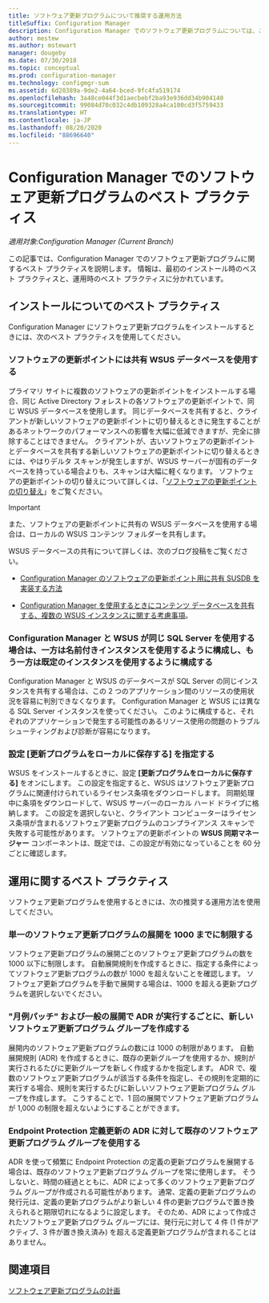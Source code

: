 ```yaml
---
title: ソフトウェア更新プログラムについて推奨する運用方法
titleSuffix: Configuration Manager
description: Configuration Manager でのソフトウェア更新プログラムについては、これらのベスト プラクティスを使ってください。
author: mestew
ms.author: mstewart
manager: dougeby
ms.date: 07/30/2018
ms.topic: conceptual
ms.prod: configuration-manager
ms.technology: configmgr-sum
ms.assetid: 6d20389a-9de2-4a64-bced-9fc4fa519174
ms.openlocfilehash: 3a48ce044f3d1aecbebf2ba93e936dd34b904140
ms.sourcegitcommit: 99084d70c032c4db109328a4ca100cd3f5759433
ms.translationtype: HT
ms.contentlocale: ja-JP
ms.lasthandoff: 08/20/2020
ms.locfileid: "88696640"
---
```

# <a name="best-practices-for-software-updates-in-configuration-manager"></a>Configuration Manager でのソフトウェア更新プログラムのベスト プラクティス

*適用対象:Configuration Manager (Current Branch)*

この記事では、Configuration Manager でのソフトウェア更新プログラムに関するベスト プラクティスを説明します。 情報は、最初のインストール時のベスト プラクティスと、運用時のベスト プラクティスに分かれています。  



## <a name="installation-best-practices"></a><a name="bkmk_install"></a> インストールについてのベスト プラクティス  

Configuration Manager にソフトウェア更新プログラムをインストールするときには、次のベスト プラクティスを使用してください。  


### <a name="use-a-shared-wsus-database-for-software-update-points"></a><a name="bkmk_shared-susdb"></a> ソフトウェアの更新ポイントには共有 WSUS データベースを使用する  

プライマリ サイトに複数のソフトウェアの更新ポイントをインストールする場合、同じ Active Directory フォレストの各ソフトウェアの更新ポイントで、同じ WSUS データベースを使用します。 同じデータベースを共有すると、クライアントが新しいソフトウェアの更新ポイントに切り替えるときに発生することがあるネットワークのパフォーマンスへの影響を大幅に低減できますが、完全に排除することはできません。 クライアントが、古いソフトウェアの更新ポイントとデータベースを共有する新しいソフトウェアの更新ポイントに切り替えるときには、やはりデルタ スキャンが発生しますが、WSUS サーバーが固有のデータベースを持っている場合よりも、スキャンは大幅に軽くなります。 ソフトウェアの更新ポイントの切り替えについて詳しくは、「[ソフトウェアの更新ポイントの切り替え](plan-for-software-updates.md#BKMK_SUPSwitching)」をご覧ください。  

> [!IMPORTANT]  
>  また、ソフトウェアの更新ポイントに共有の WSUS データベースを使用する場合は、ローカルの WSUS コンテンツ フォルダーを共有します。  

WSUS データベースの共有について詳しくは、次のブログ投稿をご覧ください。  

- [Configuration Manager のソフトウェアの更新ポイント用に共有 SUSDB を実装する方法](https://techcommunity.microsoft.com/t5/Configuration-Manager-Archive/How-to-implement-a-shared-SUSDB-for-Configuration-Manager/ba-p/274103)  

- [Configuration Manager を使用するときにコンテンツ データベースを共有する、複数の WSUS インスタンスに関する考慮事項](/archive/blogs/wsus/considerations-for-multiple-wsus-instances-sharing-a-content-database-when-using-system-center-configuration-manager-but-without-network-load-balancing-nlb)。


### <a name="when-configuration-manager-and-wsus-use-the-same-sql-server-configure-one-to-use-a-named-instance-and-the-other-to-use-the-default-instance"></a><a name="bkmk_sql-instance"></a> Configuration Manager と WSUS が同じ SQL Server を使用する場合は、一方は名前付きインスタンスを使用するように構成し、もう一方は既定のインスタンスを使用するように構成する  

Configuration Manager と WSUS のデータベースが SQL Server の同じインスタンスを共有する場合は、この 2 つのアプリケーション間のリソースの使用状況を容易に判別できなくなります。 Configuration Manager と WSUS には異なる SQL Server インスタンスを使ってください。 このように構成すると、それぞれのアプリケーションで発生する可能性のあるリソース使用の問題のトラブルシューティングおよび診断が容易になります。  


### <a name="specify-the-store-updates-locally-setting"></a><a name="bkmk_store-local"></a> 設定 [更新プログラムをローカルに保存する] を指定する  

WSUS をインストールするときに、設定 **[更新プログラムをローカルに保存する]** をオンにします。 この設定を指定すると、WSUS はソフトウェア更新プログラムに関連付けられているライセンス条項をダウンロードします。 同期処理中に条項をダウンロードして、WSUS サーバーのローカル ハード ドライブに格納します。 この設定を選択しないと、クライアント コンピューターはライセンス条項が含まれるソフトウェア更新プログラムのコンプライアンス スキャンで失敗する可能性があります。 ソフトウェアの更新ポイントの **WSUS 同期マネージャー** コンポーネントは、既定では、この設定が有効になっていることを 60 分ごとに確認します。  



## <a name="operational-best-practices"></a><a name="bkmk_operation"></a> 運用に関するベスト プラクティス  

ソフトウェア更新プログラムを使用するときには、次の推奨する運用方法を使用してください。  


### <a name="limit-software-updates-to-1000-in-a-single-software-update-deployment"></a><a name="bkmk_object-limit"></a> 単一のソフトウェア更新プログラムの展開を 1000 までに制限する  

ソフトウェア更新プログラムの展開ごとのソフトウェア更新プログラムの数を 1000 以下に制限します。 自動展開規則を作成するときに、指定する条件によってソフトウェア更新プログラムの数が 1000 を超えないことを確認します。 ソフトウェア更新プログラムを手動で展開する場合は、1000 を超える更新プログラムを選択しないでください。  


### <a name="create-a-new-software-update-group-each-time-an-adr-runs-for-patch-tuesday-and-for-general-deployments"></a><a name="bkmk_new-group"></a> "月例パッチ" および一般の展開で ADR が実行するごとに、新しいソフトウェア更新プログラム グループを作成する  

展開内のソフトウェア更新プログラムの数には 1000 の制限があります。 自動展開規則 (ADR) を作成するときに、既存の更新グループを使用するか、規則が実行されるたびに更新グループを新しく作成するかを指定します。 ADR で、複数のソフトウェア更新プログラムが該当する条件を指定し、その規則を定期的に実行する場合、規則を実行するたびに新しいソフトウェア更新プログラム グループを作成します。 こうすることで、1 回の展開でソフトウェア更新プログラムが 1,000 の制限を超えないようにすることができます。  


### <a name="use-an-existing-software-update-group-for-adrs-for-endpoint-protection-definition-updates"></a><a name="bkmk_same-group"></a> Endpoint Protection 定義更新の ADR に対して既存のソフトウェア更新プログラム グループを使用する  

ADR を使って頻繁に Endpoint Protection の定義の更新プログラムを展開する場合は、既存のソフトウェア更新プログラム グループを常に使用します。 そうしないと、時間の経過とともに、ADR によって多くのソフトウェア更新プログラム グループが作成される可能性があります。 通常、定義の更新プログラムの発行元は、定義の更新プログラムがより新しい 4 件の更新プログラムで置き換えられると期限切れになるように設定します。 そのため、ADR によって作成されたソフトウェア更新プログラム グループには、発行元に対して 4 件 (1 件がアクティブ、3 件が置き換え済み) を超える定義更新プログラムが含まれることはありません。  



## <a name="see-also"></a>関連項目  
 [ソフトウェア更新プログラムの計画](plan-for-software-updates.md)